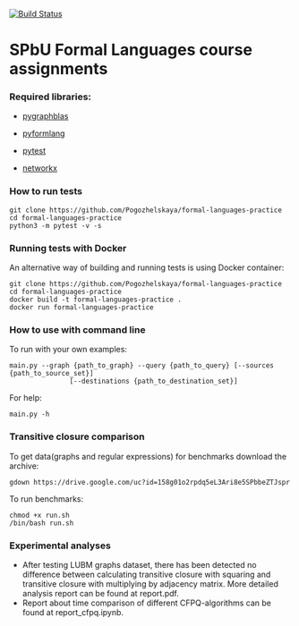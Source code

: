 [![Build Status](https://travis-ci.com/Pogozhelskaya/formal-languages-practice.svg?branch=Task01)](https://travis-ci.com/Pogozhelskaya/formal-languages-practice)
# SPbU Formal Languages course assignments

 ### Required libraries:
 * [pygraphblas](https://github.com/michelp/pygraphblas)

 * [pyformlang](https://pypi.org/project/pyformlang/)
 
 * [pytest](https://docs.pytest.org/en/stable/getting-started.html#install-pytest)
 
 * [networkx](https://github.com/networkx/networkx)
 
 
### How to run tests
```
git clone https://github.com/Pogozhelskaya/formal-languages-practice
cd formal-languages-practice
python3 -m pytest -v -s
```
### Running tests with Docker
An alternative way of building and running tests is using Docker container:

```
git clone https://github.com/Pogozhelskaya/formal-languages-practice
cd formal-languages-practice
docker build -t formal-languages-practice .
docker run formal-languages-practice  
```
### How to use with command line
To run with your own examples:
````
main.py --graph {path_to_graph} --query {path_to_query} [--sources {path_to_source_set}]
               [--destinations {path_to_destination_set}]
````
For help:
````
main.py -h
````
### Transitive closure comparison
To get data(graphs and regular expressions) for benchmarks download the archive:
````
gdown https://drive.google.com/uc?id=158g01o2rpdq5eL3Ari8e5SPbbeZTJspr
````
To run benchmarks:
`````
chmod +x run.sh
/bin/bash run.sh
`````
### Experimental analyses
* After testing LUBM graphs dataset, there has been detected no difference between calculating transitive closure with squaring and transitive closure with multiplying by adjacency matrix. More detailed analysis report can be found at report.pdf. 
* Report about time comparison of different CFPQ-algorithms can be found at report_cfpq.ipynb.